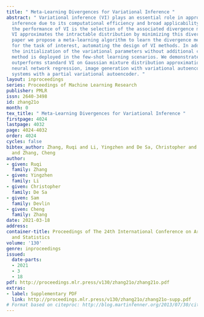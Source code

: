 ```yaml
---
title: " Meta-Learning Divergences for Variational Inference "
abstract: " Variational inference (VI) plays an essential role in approximate Bayesian
  inference due to its computational efficiency and broad applicability. Crucial to
  the performance of VI is the selection of the associated divergence measure, as
  VI approximates the intractable distribution by minimizing this divergence. In this
  paper we propose a meta-learning algorithm to learn the divergence metric suited
  for the task of interest, automating the design of VI methods. In addition, we learn
  the initialization of the variational parameters without additional cost when our
  method is deployed in the few-shot learning scenarios. We demonstrate our approach
  outperforms standard VI on Gaussian mixture distribution approximation, Bayesian
  neural network regression, image generation with variational autoencoders and recommender
  systems with a partial variational autoencoder. "
layout: inproceedings
series: Proceedings of Machine Learning Research
publisher: PMLR
issn: 2640-3498
id: zhang21o
month: 0
tex_title: " Meta-Learning Divergences for Variational Inference "
firstpage: 4024
lastpage: 4032
page: 4024-4032
order: 4024
cycles: false
bibtex_author: Zhang, Ruqi and Li, Yingzhen and De Sa, Christopher and Devlin, Sam
  and Zhang, Cheng
author:
- given: Ruqi
  family: Zhang
- given: Yingzhen
  family: Li
- given: Christopher
  family: De Sa
- given: Sam
  family: Devlin
- given: Cheng
  family: Zhang
date: 2021-03-18
address: 
container-title: Proceedings of The 24th International Conference on Artificial Intelligence
  and Statistics
volume: '130'
genre: inproceedings
issued:
  date-parts:
  - 2021
  - 3
  - 18
pdf: http://proceedings.mlr.press/v130/zhang21o/zhang21o.pdf
extras:
- label: Supplementary PDF
  link: http://proceedings.mlr.press/v130/zhang21o/zhang21o-supp.pdf
# Format based on citeproc: http://blog.martinfenner.org/2013/07/30/citeproc-yaml-for-bibliographies/
---
```


